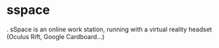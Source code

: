 # sspace
. sSpace is an online work station, running with a virtual reality headset (Oculus Rift, Google Cardboard…)
